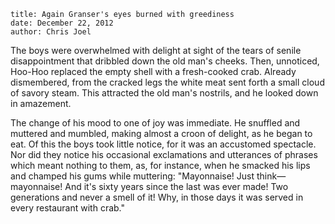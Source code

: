 ```
title: Again Granser's eyes burned with greediness
date: December 22, 2012
author: Chris Joel
```

The boys were overwhelmed with delight at sight of the tears of senile disappointment that dribbled down the old man's cheeks. Then, unnoticed, Hoo-Hoo replaced the empty shell with a fresh-cooked crab. Already dismembered, from the cracked legs the white meat sent forth a small cloud of savory steam. This attracted the old man's nostrils, and he looked down in amazement.

The change of his mood to one of joy was immediate. He snuffled and muttered and mumbled, making almost a croon of delight, as he began to eat. Of this the boys took little notice, for it was an accustomed spectacle. Nor did they notice his occasional exclamations and utterances of phrases which meant nothing to them, as, for instance, when he smacked his lips and champed his gums while muttering: "Mayonnaise! Just think—mayonnaise! And it's sixty years since the last was ever made! Two generations and never a smell of it! Why, in those days it was served in every restaurant with crab."
